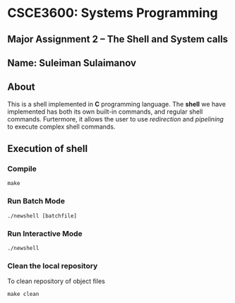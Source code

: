 # CSCE3600: Systems Programming
## Major Assignment 2 – The Shell and System calls

## Name: Suleiman Sulaimanov
## About
This is a shell implemented in **C** programming language. The **shell** we have implemented has both its own built-in commands, and regular shell commands. Furtermore, it allows the user to use *redirection* and *pipelining* to execute complex shell commands.

 ## Execution of shell
### Compile
```
make
```
### Run Batch Mode
```
./newshell [batchfile]
```   
### Run Interactive Mode
```
./newshell
```  
### Clean the local repository
To clean repository of object files
```
make clean
```
